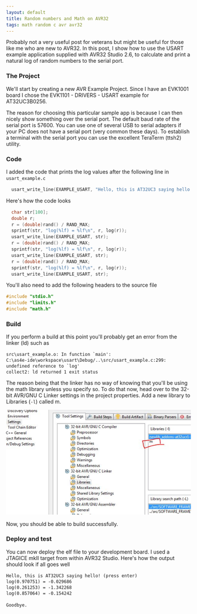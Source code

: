 ```yaml
---
layout: default
title: Random numbers and Math on AVR32
tags: math random c avr avr32
---
```


Probably not a very useful post for veterans but might be useful for those like me who are new to AVR32\. In this post, I show how to use the USART example application supplied with AVR32 Studio 2.6, to calculate and print a natural log of random numbers to the serial port.

### The Project

We'll start by creating a new AVR Example Project. Since I have an EVK1001 board I chose the EVK1101 - DRIVERS - USART example for AT32UC3B0256.

The reason for choosing this particular sample app is because I can then nicely show something over the serial port. The default baud rate of the serial port is 57600\. You can use one of several  USB to serial adapters if your PC does not have a serial port (very common these days). To establish a terminal with the serial port you can use the excellent TeraTerm (ttsh2) utility.

### Code

I added the code that prints the log values after the following line in `usart_example.c`

```c
  usart_write_line(EXAMPLE_USART, "Hello, this is AT32UC3 saying hello! (press enter)\n");
```

Here's how the code looks

```c
  char str[100];
  double r;
  r = (double)rand() / RAND_MAX;
  sprintf(str, "log(%lf) = %lf\n", r, log(r));
  usart_write_line(EXAMPLE_USART, str);
  r = (double)rand() / RAND_MAX;
  sprintf(str, "log(%lf) = %lf\n", r, log(r));
  usart_write_line(EXAMPLE_USART, str);
  r = (double)rand() / RAND_MAX;
  sprintf(str, "log(%lf) = %lf\n", r, log(r));
  usart_write_line(EXAMPLE_USART, str);
```

You'll also need to add the following headers to the source file

```c
#include "stdio.h"
#include "limits.h"
#include "math.h"
```

### Build

If you perform a build at this point you'll probably get an error from the linker (ld) such as

```text
src\usart_example.o: In function `main':
C:\as4e-ide\workspace\usart\Debug/..\src/usart_example.c:299: undefined reference to `log'
collect2: ld returned 1 exit status
```

The reason being that the linker has no way of knowing that you'll be using the math library unless you specify so. To do that now, head over to the 32-bit AVR/GNU C Linker settings in the project properties. Add a new library to Libraries (`-l`) called m.

![Libraries](/assets/img/avr32-studio-libraries-m.jpg)

Now, you should be able to build successfully.

### Deploy and test

You can now deploy the elf file to your development board. I used a JTAGICE mkII target from within AVR32 Studio. Here's how the output should look if all goes well

```text
Hello, this is AT32UC3 saying hello! (press enter)
log(0.970751) = -0.029686
log(0.261253) = -1.342268
log(0.857064) = -0.154242

Goodbye.
```

